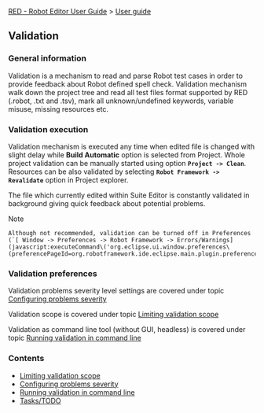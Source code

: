[RED - Robot Editor User Guide](../index.md) > [User guide](user_guide.md)
>

## Validation

### General information

Validation is a mechanism to read and parse Robot test cases in order to
provide feedback about Robot defined spell check. Validation mechanism walk
down the project tree and read all test files format supported by RED (.robot,
.txt and .tsv), mark all unknown/undefined keywords, variable misuse, missing
resources etc.  

### Validation execution

Validation mechanism is executed any time when edited file is changed with
slight delay while **Build Automatic** option is selected from Project. Whole
project validation can be manually started using option **`Project ->
Clean`**.  
Resources can be also validated by selecting **`Robot Framework ->
Revalidate`** option in Project explorer.  

The file which currently edited within Suite Editor is constantly validated in
background giving quick feedback about potential problems.

Note

    Although not recommended, validation can be turned off in Preferences (`[ Window -> Preferences -> Robot Framework -> Errors/Warnings](javascript:executeCommand\('org.eclipse.ui.window.preferences\(preferencePageId=org.robotframework.ide.eclipse.main.plugin.preferences.validation\)'\))`). 

### Validation preferences

Validation problems severity level settings are covered under topic
[Configuring problems severity](validation/validation_preferences.md)

Validation scope is covered under topic [Limiting validation
scope](validation/scope.md)

Validation as command line tool (without GUI, headless) is covered under topic
[Running validation in command line](validation/headless.md)

### Contents

  * [Limiting validation scope](validation/scope.md)
  * [Configuring problems severity](validation/validation_preferences.md)
  * [Running validation in command line](validation/headless.md)
  * [Tasks/TODO](validation/tasks.md)

